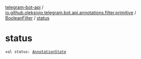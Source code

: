 [telegram-bot-api](../../index.md) / [io.github.oleksivio.telegram.bot.api.annotations.filter.primitive](../index.md) / [BooleanFilter](index.md) / [status](./status.md)

# status

`val status: `[`AnnotationState`](../../io.github.oleksivio.telegram.bot.api.model.annotation/-annotation-state/index.md)